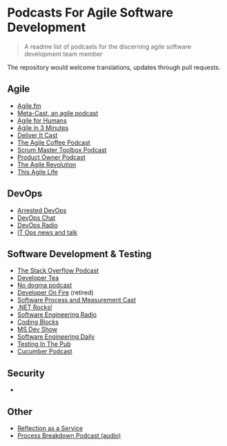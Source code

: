 # Podcasts For Agile Software Development

> A readme list of podcasts for the discerning agile software development team member

The repository would welcome translations, updates through pull requests.

## Agile

- [Agile.fm](http://agile.fm)
- [Meta-Cast, an agile podcast](http://feeds.feedburner.com/meta-cast)
- [Agile for Humans](http://feeds.feedburner.com/agileforhumans)
- [Agile in 3 Minutes](https://agilein3minut.es/archive/index.rss)
- [Deliver It Cast](http://deliveritcast.libsyn.com/rss)
- [The Agile Coffee Podcast](http://agilecoffee.com/feed/podcast/)
- [Scrum Master Toolbox Podcast](http://scrummastertoolbox.libsyn.com/rss)
- [Product Owner Podcast](http://feeds.soundcloud.com/users/soundcloud:users:267158507/sounds.rss)
- [The Agile Revolution](http://feeds.feedburner.com/theagilerevolution/fxnY)
- [This Agile Life](http://feeds.feedburner.com/thisagilelife/podcast)

## DevOps

- [Arrested DevOps](http://feeds.podtrac.com/VGAulpN7MY1U)
- [DevOps Chat](http://feeds.soundcloud.com/users/soundcloud:users:166581385/sounds.rss)
- [DevOps Radio](http://devopsradio.libsyn.com/rss)
- [IT Ops news and talk](http://www.omnycontent.com/d/playlist/660fbaf9-f025-4e41-a34e-a6aa016b6015/282e06e5-a16e-49d8-b536-a6c0012febd1/f72b4cba-1f25-4e89-b21f-a6de0174cac9/podcast.rss)

## Software Development & Testing

- [The Stack Overflow Podcast](http://blog.stackoverflow.com/feed/podcast/)
- [Developer Tea](http://feeds.feedburner.com/DeveloperTea)
- [No dogma podcast](http://feeds.feedburner.com/NoDogmaPodcast)
- [Developer On Fire](http://developeronfire.com/rss.xml) (retired)
- [Software Process and Measurement Cast](http://spamcast.libsyn.com/rss)
- [.NET Rocks!](http://feeds.feedburner.com/netRocksFullMp3Downloads)
- [Software Engineering Radio](http://feeds.feedburner.com/se-radio)
- [Coding Blocks](http://feeds.podtrac.com/tBPkjrcL0_m0)
- [MS Dev Show](http://msdevshow.libsyn.com/rss)
- [Software Engineering Daily](http://softwareengineeringdaily.com/feed/podcast/)
- [Testing In The Pub](http://testinginthepub.co.uk/testinginthepub/feed/podcast/)
- [Cucumber Podcast](http://feeds.soundcloud.com/users/soundcloud:users:181591133/sounds.rss)

## Security

-

## Other

- [Reflection as a Service](http://feeds.soundcloud.com/users/soundcloud:users:171473946/sounds.rss)
- [Process Breakdown Podcast (audio)](http://feeds.feedburner.com/processbreakdown-audio)
